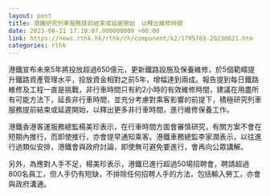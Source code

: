```yaml
---
layout: post
title: 港鐵研究列車服務提前結束或延遲開始　以釋出維修時間
date: 2023-06-21 17:10:07.000000000 +08:00
link: https://news.rthk.hk/rthk/ch/component/k2/1705769-20230621.htm
categories: rthk
---
```


港鐵宣布未來5年將投放超過650億元，更新鐵路設施及保養維修，於5個範疇提升鐵路資產管理水平，投放資金相對之前5年，增幅達到兩成。報告提到每日鐵路維修及工程一直是挑戰，非行車時間只有約2小時的有效維修時間，建議在用盡所有可能方法下，延長非行車時間，並充分考慮對乘客影響的前提下，積極研究列車服務提前結束或延遲開始，以釋出更多非行車時間，進行維修保養工作。

港鐵香港客運服務總監楊美珍表示，在行車時間方面會審慎研究，有關方案不會在短期內推行，而即使推行，亦會提早通知乘客。港鐵車務總監李家潤表示，以往進行過類似安排，港鐵會與政府討論，即使無可避免要進行，會再向公眾講解。

另外，為應對人手不足，楊美珍表示，港鐵已進行超過50場招聘會，聘請超過800名員工，但人手仍有短缺，不排除任何招聘人手的方法，包括輸入勞工，亦會與政府溝通。
